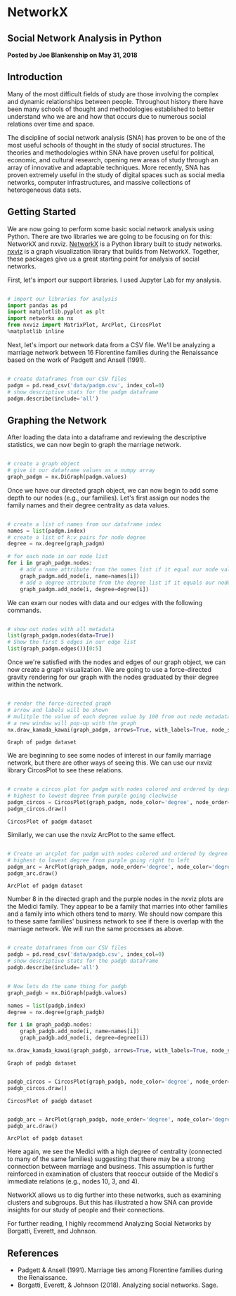 # NetworkX

## Social Network Analysis in Python

**Posted by Joe Blankenship on May 31, 2018**

## Introduction

Many of the most difficult fields of study are those involving the complex and dynamic relationships between people. Throughout history there have been many schools of thought and methodologies established to better understand who
we are and how that occurs due to numerous social relations over time and space.

The discipline of social network analysis (SNA) has proven to be one of the most useful schools of thought in the study of social structures. The theories and methodologies within SNA have proven useful for political, economic,
and cultural research, opening new areas of study through an array of innovative and adaptable techniques. More recently, SNA has proven extremely useful in the study of digital spaces such as social media networks, computer infrastructures,
and massive collections of heterogeneous data sets.

## Getting Started

We are now going to perform some basic social network analysis using Python. There are two libraries we are going to be focusing on for this: NetworkX and nxviz. [NetworkX](https://networkx.github.io/ "https://networkx.github.io/") is
a Python library built to study networks. [nxviz](https://nxviz.readthedocs.io/en/latest/ "https://nxviz.readthedocs.io/en/latest/") is a graph visualization library that builds from NetworkX. Together, these packages give us a great starting
point for analysis of social networks.

First, let's import our support libraries. I used Jupyter Lab for my analysis.

```python

# import our libraries for analysis
import pandas as pd
import matplotlib.pyplot as plt
import networkx as nx
from nxviz import MatrixPlot, ArcPlot, CircosPlot
%matplotlib inline

```

Next, let's import our network data from a CSV file. We'll be analyzing a marriage network between 16 Florentine families during the Renaissance based on the work of Padgett and Ansell (1991).

```python

# create dataframes from our CSV files
padgm = pd.read_csv('data/padgm.csv', index_col=0)
# show descriptive stats for the padgm dataframe
padgm.describe(include='all')

```

## Graphing the Network

After loading the data into a dataframe and reviewing the descriptive statistics, we can now begin to graph the marriage network.

```python

# create a graph object
# give it our dataframe values as a numpy array
graph_padgm = nx.DiGraph(padgm.values)

```

Once we have our directed graph object, we can now begin to add some depth to our nodes (e.g., our families). Let's first assign our nodes the family names and their degree centrality as data values.

```python

# create a list of names from our dataframe index
names = list(padgm.index)
# create a list of k:v pairs for node degree
degree = nx.degree(graph_padgm)

# for each node in our node list
for i in graph_padgm.nodes:
    # add a name attribute from the names list if it equal our node value
    graph_padgm.add_node(i, name=names[i])
    # add a degree attribute from the degree list if it equals our node value
    graph_padgm.add_node(i, degree=degree[i])

```

We can exam our nodes with data and our edges with the following commands.

```python

# show out nodes with all metadata
list(graph_padgm.nodes(data=True))
# Show the first 5 edges in our edge list
list(graph_padgm.edges())[0:5]

```

Once we're satisfied with the nodes and edges of our graph object, we can now create a graph visualization. We are going to use a force-directed gravity rendering for our graph with the nodes graduated by their degree within the network.

```python

# render the force-directed graph
# arrow and labels will be shown
# mulitple the value of each degree value by 100 from out node metadata
# a new window will pop-up with the graph
nx.draw_kamada_kawai(graph_padgm, arrows=True, with_labels=True, node_size=[v * 100 for v in dict(graph_padgm.nodes.data('degree')).values()])

```

```{figure} ../images/networkx_padgm_graph.png
Graph of padgm dataset
```

We are beginning to see some nodes of interest in our family marriage network, but there are other ways of seeing this. We can use our nxviz library CircosPlot to see these relations.

```python

# create a circos plot for padgm with nodes colored and ordered by degree
# highest to lowest degree from purple going clockwise
padgm_circos = CircosPlot(graph_padgm, node_color='degree', node_order='degree')
padgm_circos.draw()

```

```{figure} ../images/networkx_padgm_circos.png
CircosPlot of padgm dataset
```

Similarly, we can use the nxviz ArcPlot to the same effect.

```python

# Create an arcplot for padgm with nodes colored and ordered by degree
# highest to lowest degree from purple going right to left
padgm_arc = ArcPlot(graph_padgm, node_order='degree', node_color='degree')
padgm_arc.draw()

```

```{figure} ../images/networkx_padgm_arc.png
ArcPlot of padgm dataset
```

Number 8 in the directed graph and the purple nodes in the nxviz plots are the Medici family. They appear to be a family that marries into other families and a family into which others tend to marry. We should now compare this to these same families' business network to see if there is overlap with the marriage network. We will run the same processes as above.

```python

# create dataframes from our CSV files
padgb = pd.read_csv('data/padgb.csv', index_col=0)
# show descriptive stats for the padgb dataframe
padgb.describe(include='all')

```

```python

# Now lets do the same thing for padgb
graph_padgb = nx.DiGraph(padgb.values)

names = list(padgb.index)
degree = nx.degree(graph_padgb)

for i in graph_padgb.nodes:
    graph_padgb.add_node(i, name=names[i])
    graph_padgb.add_node(i, degree=degree[i])

nx.draw_kamada_kawai(graph_padgb, arrows=True, with_labels=True, node_size=[v * 100 for v in dict(graph_padgb.nodes.data('degree')).values()])

```

```{figure} ../images/networkx_padgb_graph.png
Graph of padgb dataset
```

```python

padgb_circos = CircosPlot(graph_padgb, node_color='degree', node_order='degree')
padgb_circos.draw()

```

```{figure} ../images/networkx_padgb_circos.png
CircosPlot of padgb dataset
```

```python

padgb_arc = ArcPlot(graph_padgb, node_order='degree', node_color='degree')
padgb_arc.draw()

```

```{figure} ../images/networkx_padgb_arc.png
ArcPlot of padgb dataset
```

Here again, we see the Medici with a high degree of centrality (connected to many of the same families) suggesting that there may be a strong connection between marriage and business. This assumption is further reinforced in examination of clusters that reoccur outside of the Medici's immediate relations (e.g., nodes 10, 3, and 4).

NetworkX allows us to dig further into these networks, such as examining clusters and subgroups. But this has illustrated a how SNA can provide insights for our study of people and their connections.

For further reading, I highly recommend Analyzing Social Networks by Borgatti, Everett, and Johnson.

## References

* Padgett & Ansell (1991). Marriage ties among Florentine families during the Renaissance.  
* Borgatti, Everett, & Johnson (2018). Analyzing social networks. Sage.
